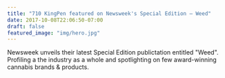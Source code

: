 ```yaml
---
title: "710 KingPen featured on Newsweek's Special Edition — Weed"
date: 2017-10-08T22:06:50-07:00
draft: false
featured_image: "img/hero.jpg"
---
```

Newsweek unveils their latest Special Edition publictation entitled "Weed". Profiling a the industry as a whole and spotlighting on few award-winning cannabis brands & products.
